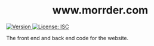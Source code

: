 <h1 align="center">www.morrder.com </h1>
<p>
  <a href="https://www.npmjs.com/package/api-template" target="_blank">
    <img alt="Version" src="https://img.shields.io/npm/v/api-template.svg">
  </a>
  <a href="#" target="_blank">
    <img alt="License: ISC" src="https://img.shields.io/badge/License-ISC-yellow.svg" />
  </a>
</p>

The front end and back end code for the website.